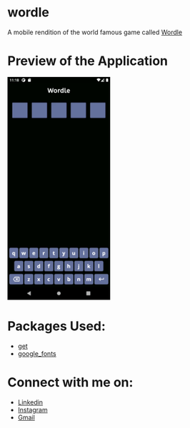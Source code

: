 # wordle

A mobile rendition of the world famous game called [Wordle](https://www.nytimes.com/games/wordle/index.html)

# Preview of the Application

<img height=500 src="https://github.com/samitkapoor/wordle/blob/master/assets/gif/preview.gif"/>

# Packages Used: 

- [get](https://pub.dev/packages/get)
- [google_fonts](https://pub.dev/packages/google_fonts)

# Connect with me on:
- [Linkedin](https://www.linkedin.com/in/samit-kapoor/)
- [Instagram](https://www.instagram.com/im_samit/) 
- [Gmail](samitkapoor77@gmail.com)
